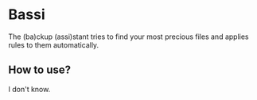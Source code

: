 # Bassi
The (ba)ckup (assi)stant tries to find your most precious files and applies rules to them automatically.

## How to use?
I don't know.
